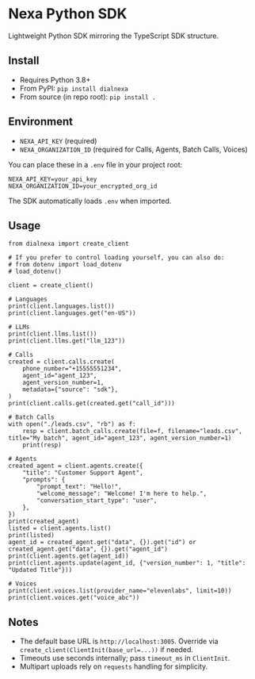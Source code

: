 ﻿Nexa Python SDK
================

Lightweight Python SDK mirroring the TypeScript SDK structure.

Install
-------

- Requires Python 3.8+
- From PyPI: `pip install dialnexa`
- From source (in repo root): `pip install .`

Environment
-----------

- `NEXA_API_KEY` (required)
- `NEXA_ORGANIZATION_ID` (required for Calls, Agents, Batch Calls, Voices)

You can place these in a `.env` file in your project root:

```
NEXA_API_KEY=your_api_key
NEXA_ORGANIZATION_ID=your_encrypted_org_id
```

The SDK automatically loads `.env` when imported.

Usage
-----

```
from dialnexa import create_client

# If you prefer to control loading yourself, you can also do:
# from dotenv import load_dotenv
# load_dotenv()

client = create_client()

# Languages
print(client.languages.list())
print(client.languages.get("en-US"))

# LLMs
print(client.llms.list())
print(client.llms.get("llm_123"))

# Calls
created = client.calls.create(
    phone_number="+15555551234",
    agent_id="agent_123",
    agent_version_number=1,
    metadata={"source": "sdk"},
)
print(client.calls.get(created.get("call_id")))

# Batch Calls
with open("./leads.csv", "rb") as f:
    resp = client.batch_calls.create(file=f, filename="leads.csv", title="My batch", agent_id="agent_123", agent_version_number=1)
    print(resp)

# Agents
created_agent = client.agents.create({
    "title": "Customer Support Agent",
    "prompts": {
        "prompt_text": "Hello!",
        "welcome_message": "Welcome! I'm here to help.",
        "conversation_start_type": "user",
    },
})
print(created_agent)
listed = client.agents.list()
print(listed)
agent_id = created_agent.get("data", {}).get("id") or created_agent.get("data", {}).get("agent_id")
print(client.agents.get(agent_id))
print(client.agents.update(agent_id, {"version_number": 1, "title": "Updated Title"}))

# Voices
print(client.voices.list(provider_name="elevenlabs", limit=10))
print(client.voices.get("voice_abc"))
```

Notes
-----

- The default base URL is `http://localhost:3005`. Override via `create_client(ClientInit(base_url=...))` if needed.
- Timeouts use seconds internally; pass `timeout_ms` in `ClientInit`.
- Multipart uploads rely on `requests` handling for simplicity.

